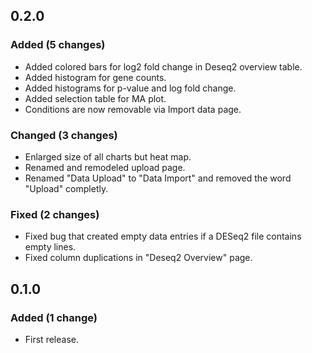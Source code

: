 ## 0.2.0


### Added (5 changes)

- Added colored bars for log2 fold change in Deseq2 overview table.
- Added histogram for gene counts.
- Added histograms for p-value and log fold change.
- Added selection table for MA plot.
- Conditions are now removable via Import data page.


### Changed (3 changes)

- Enlarged size of all charts but heat map.
- Renamed and remodeled upload page.
- Renamed "Data Upload" to "Data Import" and removed the word "Upload" completly.


### Fixed (2 changes)

- Fixed bug that created empty data entries if a DESeq2 file contains empty lines.
- Fixed column duplications in "Deseq2 Overview" page.

## 0.1.0


### Added (1 change)

- First release.


